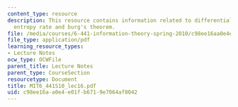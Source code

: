 ```yaml
---
content_type: resource
description: This resource contains information related to differential entropy, AEP,
  entropy rate and burg's theorem.
file: /media/courses/6-441-information-theory-spring-2010/c98ee16aa0e4e01fb6719e7064af8042_MIT6_441S10_lec16.pdf
file_type: application/pdf
learning_resource_types:
- Lecture Notes
ocw_type: OCWFile
parent_title: Lecture Notes
parent_type: CourseSection
resourcetype: Document
title: MIT6_441S10_lec16.pdf
uid: c98ee16a-a0e4-e01f-b671-9e7064af8042
---
```

